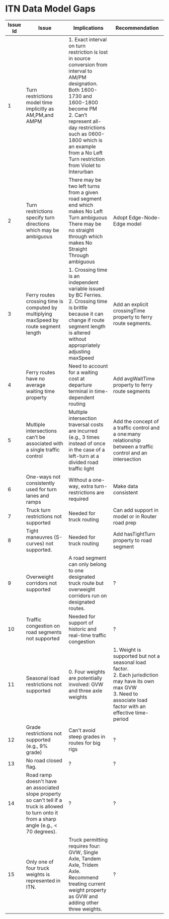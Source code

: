 # ITN Data Model Gaps

|Issue Id| Issue                        | Implications                 | Recommendation
|---|------------------------------|------------------------------|-------------------------------------------------------------------|
|1|Turn restrictions model time implicitly as AM,PM,and AMPM | 1. Exact interval on turn restriction is lost in source conversion from interval to AM/PM designation. Both 1600-1730 and 1600-1800 become PM <br>2. Can’t represent all-day restrictions such as 0600-1800 which is an example from a No Left Turn restriction from Violet to Interurban |
|2|Turn restrictions specify turn directions which may be ambiguous|There may be two left turns from a given road segment end which makes No Left Turn ambiguous<br>There may be no straight through which makes No Straight Through ambiguous|Adopt Edge-Node-Edge model
|3|Ferry routes crossing time is computed by multiplying maxSpeed by route segment length | 1. Crossing time is an independent variable issued by BC Ferries.<br>2. Crossing time is brittle because it can change if route segment length is altered without appropriately adjusting maxSpeed| Add an explicit crossingTime  property to ferry route segments.
|4|Ferry routes have no average waiting time property|Need to account for a waiting cost at departure terminal in time-dependent routing|Add avgWaitTime property to ferry route segments
|5|Multiple intersections can’t be associated with a single traffic control|Multiple intersection traversal costs are incurred (e.g., 3 times instead of once in the case of a left-turn at a divided road traffic light|Add the concept of a traffic control and a one:many relationship between a traffic control and an intersection
|6|One-ways not consistently used for turn lanes and ramps|Without a one-way, extra turn-restrictions are required|Make data consistent
|7|Truck turn restrictions not supported|Needed for truck routing|Can add support in model or in Router road prep
|8|Tight maneuvres (S-curves) not supported.|Needed for truck routing| Add hasTightTurn property to road segment
|9|Overweight corridors not supported|A road segment can only belong to one designated truck route but overweight corridors run on designated routes.|?
|10|Traffic congestion on road segments not supported|Needed for support of historic and real-time traffic congestion|?
|11|Seasonal load restrictions not supported|0. Four weights are potentially involved: GVW and three axle weights|1. Weight is supported but not a seasonal load factor.<br>2. Each jurisdiction may have its own max GVW<br>3. Need to associate load factor with an effective time-period|?
|12|Grade restrictions not supported (e.g., 9% grade)|Can't avoid steep grades in routes for big rigs|?
|13|No road closed flag.|?|?
|14|Road ramp doesn't have an associated slope property so can't tell if a truck is allowed to turn onto it from a sharp angle (e.g., < 70 degrees).|?|?
|15|Only one of four truck weights is represented in ITN.|Truck permitting requires four: GVW, Single Axle, Tandem Axle, Tridem Axle. Recommend treating current weight  property as GVW and adding other three weights.|?
